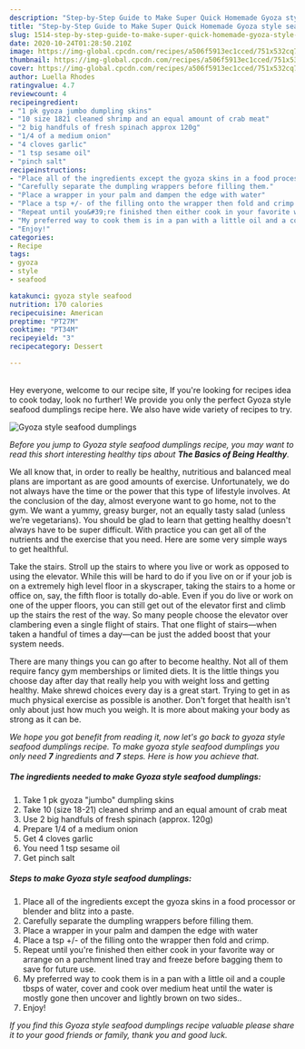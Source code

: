 ```yaml
---
description: "Step-by-Step Guide to Make Super Quick Homemade Gyoza style seafood dumplings"
title: "Step-by-Step Guide to Make Super Quick Homemade Gyoza style seafood dumplings"
slug: 1514-step-by-step-guide-to-make-super-quick-homemade-gyoza-style-seafood-dumplings
date: 2020-10-24T01:28:50.210Z
image: https://img-global.cpcdn.com/recipes/a506f5913ec1cced/751x532cq70/gyoza-style-seafood-dumplings-recipe-main-photo.jpg
thumbnail: https://img-global.cpcdn.com/recipes/a506f5913ec1cced/751x532cq70/gyoza-style-seafood-dumplings-recipe-main-photo.jpg
cover: https://img-global.cpcdn.com/recipes/a506f5913ec1cced/751x532cq70/gyoza-style-seafood-dumplings-recipe-main-photo.jpg
author: Luella Rhodes
ratingvalue: 4.7
reviewcount: 4
recipeingredient:
- "1 pk gyoza jumbo dumpling skins"
- "10 size 1821 cleaned shrimp and an equal amount of crab meat"
- "2 big handfuls of fresh spinach approx 120g"
- "1/4 of a medium onion"
- "4 cloves garlic"
- "1 tsp sesame oil"
- "pinch salt"
recipeinstructions:
- "Place all of the ingredients except the gyoza skins in a food processor or blender and blitz into a paste."
- "Carefully separate the dumpling wrappers before filling them."
- "Place a wrapper in your palm and dampen the edge with water"
- "Place a tsp +/- of the filling onto the wrapper then fold and crimp."
- "Repeat until you&#39;re finished then either cook in your favorite way or arrange on a parchment lined tray and freeze before bagging them to save for future use."
- "My preferred way to cook them is in a pan with a little oil and a couple tbsps of water, cover and cook over medium heat until the water is mostly gone then uncover and lightly brown on two sides.."
- "Enjoy!"
categories:
- Recipe
tags:
- gyoza
- style
- seafood

katakunci: gyoza style seafood 
nutrition: 170 calories
recipecuisine: American
preptime: "PT27M"
cooktime: "PT34M"
recipeyield: "3"
recipecategory: Dessert

---
```

<br>
Hey everyone, welcome to our recipe site, If you're looking for recipes idea to cook today, look no further! We provide you only the perfect Gyoza style seafood dumplings recipe here. We also have wide variety of recipes to try.
<br>


![Gyoza style seafood dumplings](https://img-global.cpcdn.com/recipes/a506f5913ec1cced/751x532cq70/gyoza-style-seafood-dumplings-recipe-main-photo.jpg)

<i>Before you jump to Gyoza style seafood dumplings recipe, you may want to read this short interesting healthy tips about <strong>The Basics of Being Healthy</strong>.</i>

We all know that, in order to really be healthy, nutritious and balanced meal plans are important as are good amounts of exercise. Unfortunately, we do not always have the time or the power that this type of lifestyle involves. At the conclusion of the day, almost everyone want to go home, not to the gym. We want a yummy, greasy burger, not an equally tasty salad (unless we’re vegetarians). You should be glad to learn that getting healthy doesn't always have to be super difficult. With practice you can get all of the nutrients and the exercise that you need. Here are some very simple ways to get healthful.

Take the stairs. Stroll up the stairs to where you live or work as opposed to using the elevator. While this will be hard to do if you live on or if your job is on a extremely high level floor in a skyscraper, taking the stairs to a home or office on, say, the fifth floor is totally do-able. Even if you do live or work on one of the upper floors, you can still get out of the elevator first and climb up the stairs the rest of the way. So many people choose the elevator over clambering even a single flight of stairs. That one flight of stairs—when taken a handful of times a day—can be just the added boost that your system needs. 

There are many things you can go after to become healthy. Not all of them require fancy gym memberships or limited diets. It is the little things you choose day after day that really help you with weight loss and getting healthy. Make shrewd choices every day is a great start. Trying to get in as much physical exercise as possible is another. Don't forget that health isn't only about just how much you weigh. It is more about making your body as strong as it can be. 


<i>We hope you got benefit from reading it, now let's go back to gyoza style seafood dumplings recipe. To make gyoza style seafood dumplings you only need <strong>7</strong> ingredients and <strong>7</strong> steps. Here is how you achieve that.
</i>

##### The ingredients needed to make Gyoza style seafood dumplings:

1. Take 1 pk gyoza &#34;jumbo&#34; dumpling skins
1. Take 10 (size 18-21) cleaned shrimp and an equal amount of crab meat
1. Use 2 big handfuls of fresh spinach (approx. 120g)
1. Prepare 1/4 of a medium onion
1. Get 4 cloves garlic
1. You need 1 tsp sesame oil
1. Get pinch salt


##### Steps to make Gyoza style seafood dumplings:

1. Place all of the ingredients except the gyoza skins in a food processor or blender and blitz into a paste.
1. Carefully separate the dumpling wrappers before filling them.
1. Place a wrapper in your palm and dampen the edge with water
1. Place a tsp +/- of the filling onto the wrapper then fold and crimp.
1. Repeat until you&#39;re finished then either cook in your favorite way or arrange on a parchment lined tray and freeze before bagging them to save for future use.
1. My preferred way to cook them is in a pan with a little oil and a couple tbsps of water, cover and cook over medium heat until the water is mostly gone then uncover and lightly brown on two sides..
1. Enjoy!


<i>If you find this Gyoza style seafood dumplings recipe valuable please share it to your good friends or family, thank you and good luck.</i>
